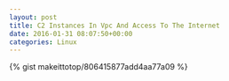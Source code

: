 ```yaml
---
layout: post                                                                                                              
title: C2 Instances In Vpc And Access To The Internet                                                                                                                       
date: 2016-01-31 08:07:50+00:00                                                                                                                        
categories: Linux                                                                                                                
---                                                                                                                              
```


{% gist makeittotop/806415877add4aa77a09 %}                                                                                                           

